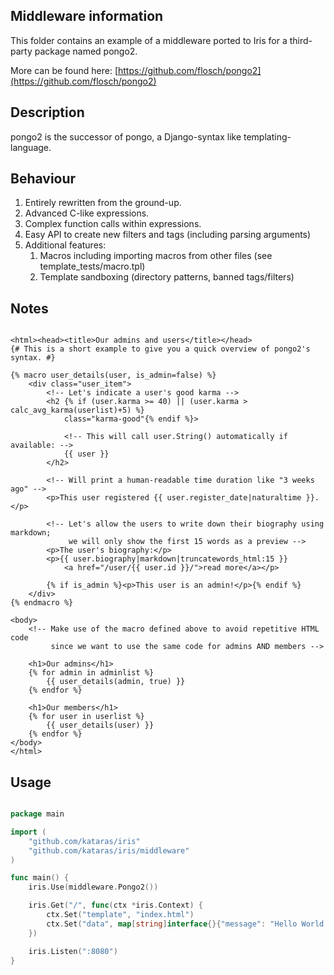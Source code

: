 ## Middleware information

This folder contains an example of a middleware ported to Iris for a third-party package named pongo2.

More can be found here: 
[https://github.com/flosch/pongo2](https://github.com/flosch/pongo2)


## Description

pongo2 is the successor of pongo, a Django-syntax like templating-language.


## Behaviour


   1. Entirely rewritten from the ground-up.
   2. Advanced C-like expressions.
   3. Complex function calls within expressions.
   4. Easy API to create new filters and tags (including parsing arguments)
   5. Additional features:
        1. Macros including importing macros from other files (see template_tests/macro.tpl)
        2. Template sandboxing (directory patterns, banned tags/filters)


## Notes

```HTML+Django

<html><head><title>Our admins and users</title></head>
{# This is a short example to give you a quick overview of pongo2's syntax. #}

{% macro user_details(user, is_admin=false) %}
    <div class="user_item">
        <!-- Let's indicate a user's good karma -->
        <h2 {% if (user.karma >= 40) || (user.karma > calc_avg_karma(userlist)+5) %}
            class="karma-good"{% endif %}>

            <!-- This will call user.String() automatically if available: -->
            {{ user }}
        </h2>

        <!-- Will print a human-readable time duration like "3 weeks ago" -->
        <p>This user registered {{ user.register_date|naturaltime }}.</p>

        <!-- Let's allow the users to write down their biography using markdown;
             we will only show the first 15 words as a preview -->
        <p>The user's biography:</p>
        <p>{{ user.biography|markdown|truncatewords_html:15 }}
            <a href="/user/{{ user.id }}/">read more</a></p>

        {% if is_admin %}<p>This user is an admin!</p>{% endif %}
    </div>
{% endmacro %}

<body>
    <!-- Make use of the macro defined above to avoid repetitive HTML code
         since we want to use the same code for admins AND members -->

    <h1>Our admins</h1>
    {% for admin in adminlist %}
        {{ user_details(admin, true) }}
    {% endfor %}

    <h1>Our members</h1>
    {% for user in userlist %}
        {{ user_details(user) }}
    {% endfor %}
</body>
</html>

```
## Usage

```go

package main

import (
	"github.com/kataras/iris"
	"github.com/kataras/iris/middleware"
)

func main() {
	iris.Use(middleware.Pongo2())

	iris.Get("/", func(ctx *iris.Context) {
		ctx.Set("template", "index.html")
		ctx.Set("data", map[string]interface{}{"message": "Hello World!"})
	})

	iris.Listen(":8080")
}


```
